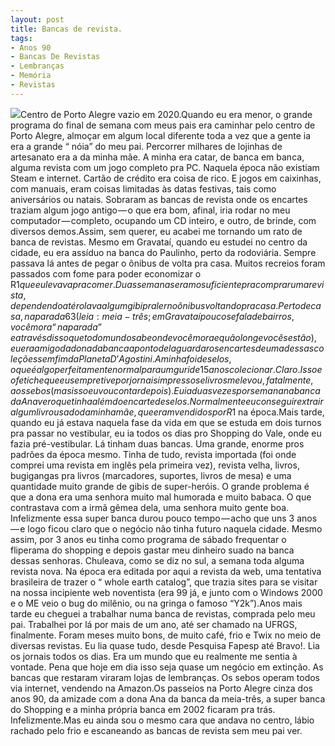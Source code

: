 ```yaml
---
layout: post
title: Bancas de revista.
tags:
- Anos 90
- Bancas De Revistas
- Lembranças
- Memória
- Revistas
---
```


![](https://cdn-images-1.medium.com/max/800/1*zv-6SoRRVygwHUSAq9OOpg.jpeg)Centro de Porto Alegre vazio em 2020.Quando eu era menor, o grande programa do final de semana com meus pais era caminhar pelo centro de Porto Alegre, almoçar em algum local diferente toda a vez que a gente ia era a grande “
nóia” do meu pai. Percorrer milhares de lojinhas de artesanato era a da minha mãe. A minha era catar, de banca em banca, alguma revista com um jogo completo pra PC. Naquela época não existiam Steam e internet. Cartão de crédito era coisa de rico. E jogos em caixinhas, com manuais, eram coisas limitadas às datas festivas, tais como aniversários ou natais. Sobraram as bancas de revista onde os encartes traziam algum jogo antigo — o que era bom, afinal, iria rodar no meu computador — completo, ocupando um CD inteiro, e outro, de brinde, com diversos demos.Assim, sem querer, eu acabei me tornando um rato de banca de revistas. Mesmo em Gravataí, quando eu estudei no centro da cidade, eu era assíduo na banca do Paulinho, perto da rodoviária. Sempre passava lá antes de pegar o ônibus de volta pra casa. Muitos recreios foram passados com fome para poder economizar o R$1 que eu levava pra comer. Duas semanas eram o suficiente pra comprar uma revista, dependendo até rolava algum gibi pra ler no ônibus voltando pra casa.Perto de casa, na parada 63 (leia: 
meia-três; em Gravataí pouco se fala de bairros, você mora “na parada” e através disso que todo mundo sabe onde você mora e quão longe vocês estão), eu era amigo da dona da banca a ponto dela guardar os encartes de uma dessas coleções sem fim da Planeta D’Agostini. A minha foi de selos, o que é algo perfeitamente normal para um guri de 15 anos colecionar. Claro. Isso e o fetiche que eu sempre tive por jornais impressos e livros me levou, fatalmente, aos sebos (mas isso eu vou contar depois). Eu ia duas vezes por semana na banca da Ana ver o que tinha além do encarte de selos. Normalmente eu conseguir extrair algum livro usado da minha mãe, que eram vendidos por R$1 na época.Mais tarde, quando eu já estava naquela fase da vida em que se estuda em dois turnos pra passar no vestibular, eu ia todos os dias pro Shopping do Vale, onde eu fazia pré-vestibular. Lá tinham duas bancas. Uma grande, enorme pros padrões da época mesmo. Tinha de tudo, revista importada (foi onde comprei uma revista em inglês pela primeira vez), revista velha, livros, bugigangas pra livros (marcadores, suportes, livros de mesa) e uma quantidade muito grande de gibis de super-heróis. O grande problema é que a dona era uma senhora muito mal humorada e muito babaca. O que contrastava com a irmã gêmea dela, uma senhora muito gente boa. Infelizmente essa super banca durou pouco tempo — acho que uns 3 anos — e logo ficou claro que o negócio não tinha futuro naquela cidade. Mesmo assim, por 3 anos eu tinha como programa de sábado frequentar o fliperama do shopping e depois gastar meu dinheiro suado na banca dessas senhoras. Chuleava, como se diz no sul, a semana toda alguma revista nova. Na época era editada por aqui a revista da web, uma tentativa brasileira de trazer o “
whole earth catalog”, que trazia sites para se visitar na nossa incipiente web noventista (era 99 já, e junto com o Windows 2000 e o ME veio o bug do milênio, ou na gringa o famoso “Y2k”).Anos mais tarde eu cheguei a trabalhar numa banca de revistas, comprada pelo meu pai. Trabalhei por lá por mais de um ano, até ser chamado na UFRGS, finalmente. Foram meses muito bons, de muito café, frio e Twix no meio de diversas revistas. Eu lia quase tudo, desde Pesquisa Fapesp até Bravo!. Lia os jornais todos os dias. Era um mundo que eu realmente me sentia à vontade. Pena que hoje em dia isso seja quase um negócio em extinção. As bancas que restaram viraram lojas de lembranças. Os sebos operam todos via internet, vendendo na Amazon.Os passeios na Porto Alegre cinza dos anos 90, da amizade com a dona Ana da banca da 
meia-três, a super banca do Shopping e a minha própria banca em 2002 ficaram pra trás. Infelizmente.Mas eu ainda sou o mesmo cara que andava no centro, lábio rachado pelo frio e escaneando as bancas de revista sem meu pai ver.
